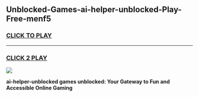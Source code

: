 
## Unblocked-Games-ai-helper-unblocked-Play-Free-menf5
<h3>
<a href="https://premium76.site?title=ai-helper-unblocked&ref=21A">CLICK TO PLAY</a></h3>
<hr>

<h3>
<a href="https://premium76.site?title=ai-helper-unblocked&ref=21A">CLICK 2 PLAY</a>
  
</h3>

<a href="https://premium76.site?title=ai-helper-unblocked&ref=21A"><img src="https://clearcache.store/games.png"></a>


**ai-helper-unblocked games unblocked: Your Gateway to Fun and Accessible Online Gaming**
